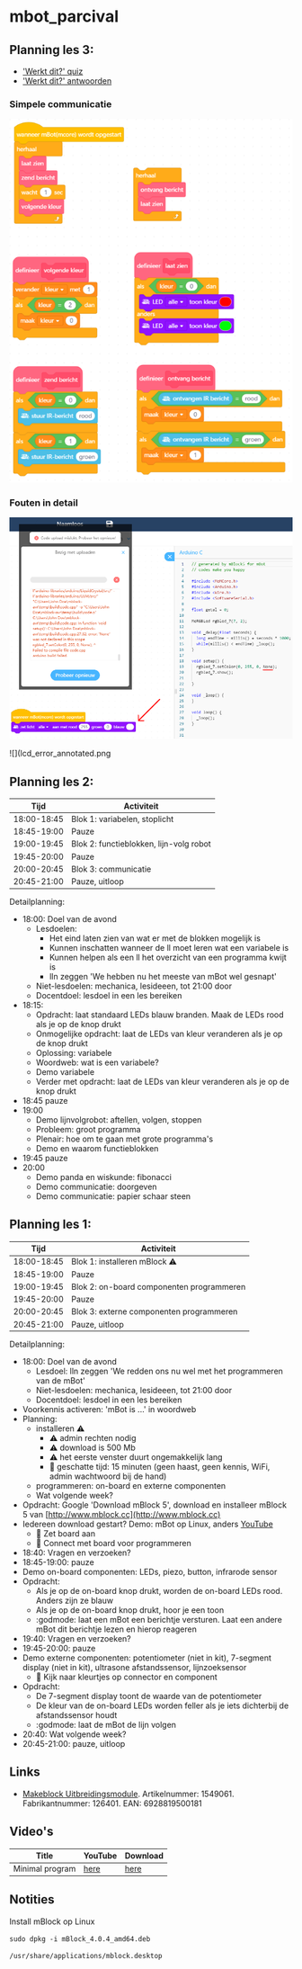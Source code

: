 # mbot_parcival

## Planning les 3:



 * ['Werkt dit?' quiz](werkt_dit_quiz.md)
 * ['Werkt dit?' antwoorden](werkt_dit_antwoorden.md)

### Simpele communicatie

![](communicatie.png)

### Fouten in detail

![](led_error_annotated.png)

![](lcd_error_annotated.png

## Planning les 2:

Tijd|Activiteit
---|---
18:00-18:45|Blok 1: variabelen, stoplicht
18:45-19:00|Pauze
19:00-19:45|Blok 2: functieblokken, lijn-volg robot
19:45-20:00|Pauze
20:00-20:45|Blok 3: communicatie
20:45-21:00|Pauze, uitloop

Detailplanning:

 * 18:00: Doel van de avond
   * Lesdoelen: 
     * Het eind laten zien van wat er met de blokken mogelijk is
     * Kunnen inschatten wanneer de ll moet leren wat een variabele is
     * Kunnen helpen als een ll het overzicht van een programma kwijt is
     * lln zeggen 'We hebben nu het meeste van mBot wel gesnapt'
   * Niet-lesdoelen: mechanica, lesideeen, tot 21:00 door
   * Docentdoel: lesdoel in een les bereiken
 * 18:15:
   * Opdracht: laat standaard LEDs blauw branden. Maak de LEDs rood als je op de knop drukt
   * Onmogelijke opdracht: laat de LEDs van kleur veranderen als je op de knop drukt
   * Oplossing: variabele
   * Woordweb: wat is een variabele?
   * Demo variabele
   * Verder met opdracht: laat de LEDs van kleur veranderen als je op de knop drukt
 * 18:45 pauze
 * 19:00
   * Demo lijnvolgrobot: aftellen, volgen, stoppen
   * Probleem: groot programma
   * Plenair: hoe om te gaan met grote programma's
   * Demo en waarom functieblokken
 * 19:45 pauze
 * 20:00
   * Demo panda en wiskunde: fibonacci
   * Demo communicatie: doorgeven
   * Demo communicatie: papier schaar steen

## Planning les 1:

Tijd|Activiteit
---|---
18:00-18:45|Blok 1: installeren mBlock :warning:
18:45-19:00|Pauze
19:00-19:45|Blok 2: on-board componenten programmeren
19:45-20:00|Pauze
20:00-20:45|Blok 3: externe componenten programmeren
20:45-21:00|Pauze, uitloop


Detailplanning:

 * 18:00: Doel van de avond
   * Lesdoel: lln zeggen 'We redden ons nu wel met het programmeren van de mBot'
   * Niet-lesdoelen: mechanica, lesideeen, tot 21:00 door
   * Docentdoel: lesdoel in een les bereiken
 * Voorkennis activeren: 'mBot is ...' in woordweb
 * Planning:
   * installeren :warning: 
     * :warning: admin rechten nodig
     * :warning: download is 500 Mb
     * :warning: het eerste venster duurt ongemakkelijk lang
     * :rainbow: geschatte tijd: 15 minuten (geen haast, geen kennis, WiFi, admin wachtwoord bij de hand)
   * programmeren: on-board en externe componenten
   * Wat volgende week?
 * Opdracht: Google 'Download mBlock 5', download en installeer mBlock 5
   van [http://www.mblock.cc](http://www.mblock.cc)
 * Iedereen download gestart? Demo: mBot op Linux, anders [YouTube](https://youtu.be/RgEcuhoyzMc)
   * :rainbow: Zet board aan
   * :rainbow: Connect met board voor programmeren
 * 18:40: Vragen en verzoeken?
 * 18:45-19:00: pauze
 * Demo on-board componenten: LEDs, piezo, button, infrarode sensor
 * Opdracht:
   * Als je op de on-board knop drukt, worden de on-board LEDs rood. Anders zijn ze blauw
   * Als je op de on-board knop drukt, hoor je een toon
   * :godmode: laat een mBot een berichtje versturen. Laat een andere mBot dit berichtje lezen en hierop reageren
 * 19:40: Vragen en verzoeken?
 * 19:45-20:00: pauze
 * Demo externe componenten: potentiometer (niet in kit), 7-segment display (niet in kit), 
     ultrasone afstandssensor, lijnzoeksensor
   * :rainbow: Kijk naar kleurtjes op connector en component
 * Opdracht:
   * De 7-segment display toont de waarde van de potentiometer
   * De kleur van de on-board LEDs worden feller als je iets dichterbij de afstandssensor houdt
   * :godmode: laat de mBot de lijn volgen
 * 20:40: Wat volgende week?
 * 20:45-21:00: pauze, uitloop

## Links

 * [Makeblock Uitbreidingsmodule](https://www.conrad.nl/p/makeblock-uitbreidingsmodule-1549061). Artikelnummer: 1549061. Fabrikantnummer: 126401. EAN: 6928819500181

## Video's

Title|YouTube|Download
---|---|---
Minimal program|[here](https://youtu.be/RgEcuhoyzMc)|[here](http://richelbilderbeek.nl/mbot_minimal_program.flv)

## Notities

Install mBlock op Linux 

```
sudo dpkg -i mBlock_4.0.4_amd64.deb
```

```
/usr/share/applications/mblock.desktop
```